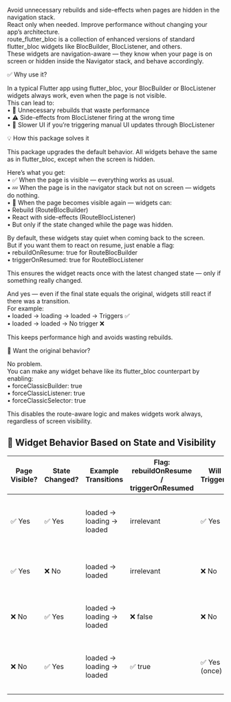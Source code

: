 Avoid unnecessary rebuilds and side-effects when pages are hidden in the navigation stack.  
React only when needed. Improve performance without changing your app’s architecture.  
route_flutter_bloc is a collection of enhanced versions of standard flutter_bloc widgets like BlocBuilder, BlocListener, and others.  
These widgets are navigation-aware — they know when your page is on screen or hidden inside the Navigator stack, and behave accordingly.

✅ Why use it?

In a typical Flutter app using flutter_bloc, your BlocBuilder or BlocListener widgets always work, even when the page is not visible.  
This can lead to:  
• 🔁 Unnecessary rebuilds that waste performance  
• ⚠️ Side-effects from BlocListener firing at the wrong time  
• 🐌 Slower UI if you’re triggering manual UI updates through BlocListener

💡 How this package solves it

This package upgrades the default behavior. All widgets behave the same as in flutter_bloc, except when the screen is hidden.

Here’s what you get:  
• ✅ When the page is visible — everything works as usual.  
• 💤 When the page is in the navigator stack but not on screen — widgets do nothing.  
• 🔄 When the page becomes visible again — widgets can:  
• Rebuild (RouteBlocBuilder)  
• React with side-effects (RouteBlocListener)  
• But only if the state changed while the page was hidden.

By default, these widgets stay quiet when coming back to the screen.  
But if you want them to react on resume, just enable a flag:  
• rebuildOnResume: true for RouteBlocBuilder  
• triggerOnResumed: true for RouteBlocListener

This ensures the widget reacts once with the latest changed state — only if something really changed.

And yes — even if the final state equals the original, widgets still react if there was a transition.  
For example:  
• loaded → loading → loaded → Triggers ✅  
• loaded → loaded → No trigger ❌

This keeps performance high and avoids wasting rebuilds.

🧠 Want the original behavior?

No problem.  
You can make any widget behave like its flutter_bloc counterpart by enabling:  
• forceClassicBuilder: true  
• forceClassicListener: true  
• forceClassicSelector: true

This disables the route-aware logic and makes widgets work always, regardless of screen visibility.

## 🧠 Widget Behavior Based on State and Visibility

| Page Visible? | State Changed? | Example Transitions           | Flag: rebuildOnResume / triggerOnResumed | Will Trigger? | Explanation                                                        |
|---------------|----------------|-------------------------------|-------------------------------------------|----------------|--------------------------------------------------------------------|
| ✅ Yes        | ✅ Yes          | loaded → loading → loaded     | irrelevant                                | ✅ Yes         | The page is visible, all changes trigger the widget as expected.  |
| ✅ Yes        | ❌ No           | loaded → loaded               | irrelevant                                | ❌ No          | No actual state change – widget does not trigger (optimization).  |
| ❌ No         | ✅ Yes          | loaded → loading → loaded     | ❌ false                                   | ❌ No          | State changed, but flag is off – widget stays silent.             |
| ❌ No         | ✅ Yes          | loaded → loading → loaded     | ✅ true                                    | ✅ Yes (once)  | State changed while hidden – widget triggers once on resume.      |

